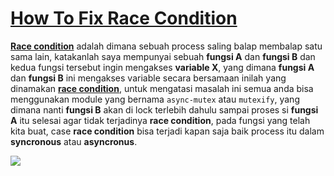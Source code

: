 # [How To Fix Race Condition](https://www.nodejsdesignpatterns.com/blog/node-js-race-conditions/)

[**Race condition**](https://www.baeldung.com/cs/race-conditions) adalah dimana sebuah process saling balap membalap satu sama lain, katakanlah saya mempunyai sebuah **fungsi A** dan **fungsi B** dan kedua fungsi tersebut ingin mengakses **variable X**, yang dimana **fungsi A** dan **fungsi B** ini mengakses variable secara bersamaan inilah yang dinamakan [**race condition**](https://stackoverflow.com/questions/34510/what-is-a-race-condition), untuk mengatasi masalah ini semua anda bisa menggunakan module yang bernama `async-mutex` atau `mutexify`, yang dimana nanti **fungsi B** akan di lock terlebih dahulu sampai proses si **fungsi A** itu selesai agar tidak terjadinya **race condition**, pada fungsi yang telah kita buat, case **race condition** bisa terjadi kapan saja baik process itu dalam **syncronous** atau **asyncronus**.

![](https://i.ytimg.com/vi/7aF0q7NfwfA/maxresdefault.jpg)
